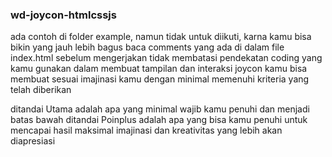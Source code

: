 ### wd-joycon-htmlcssjs

ada contoh di folder example, namun tidak untuk diikuti, karna kamu bisa bikin yang jauh lebih bagus
baca comments yang ada di dalam file index.html sebelum mengerjakan
tidak membatasi pendekatan coding yang kamu gunakan dalam membuat tampilan dan interaksi joycon
kamu bisa membuat sesuai imajinasi kamu dengan minimal memenuhi kriteria yang telah diberikan

ditandai Utama adalah apa yang minimal wajib kamu penuhi dan menjadi batas bawah
ditandai Poinplus adalah apa yang bisa kamu penuhi untuk mencapai hasil maksimal
imajinasi dan kreativitas yang lebih akan diapresiasi

